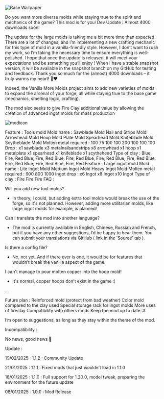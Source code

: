 


![Base Wallpaper](https://github.com/user-attachments/assets/710b47de-837f-4251-89c9-833d1e78d978)



Do you want more diverse molds while staying true to the spirit and mechanics of the game? This mod is for you!
Dev Update : Almost 4000 downloads soon!

The update for the large molds is taking me a bit more time than expected. There are a lot of changes, and I’m implementing a new crafting mechanic for this type of mold in a vanilla-friendly style. However, I don’t want to rush my work, so I’m taking the necessary time to ensure everything is well-polished. I hope that once the update is released, it will meet your expectations and be something you’ll enjoy !
When I have a stable snapshot version, it will be available in the snapshot branch on my GitHub for testing and feedback.
Thank you so much for the (almost) 4000 downloads – it truly warms my heart! 🙂❤️




Indeed, the Vanilla More Molds project aims to add new varieties of molds to expand the arsenal of your forge, all while staying true to the base game (mechanics, smelting logic, crafting).

The mod also seeks to give Fire Clay additional value by allowing the creation of advanced ingot molds for mass production

![modicon](https://github.com/user-attachments/assets/737b2cce-cc13-4791-b6aa-9f460dcff56f)



Feature : Tools mold
Mold name :	Sawblade Mold	Nail and Strips Mold	Arrowhead Mold	Hoop Mold	Plate Mold	Spearhead Mold	Knifeblade Mold	Scytheblade Mold
Molten metal required :	100	75	100	100	200	100	100	100
Drop :	x1 sawblade	x3 metalnailsandstrips	x8 arrowhead	x1 hoop	x1 metalplate	x1 spearhead	x1 knifeblade	x1 scythehead
Type of clay :	Blue, Fire, Red	Blue, Fire, Red	Blue, Fire, Red	Blue, Fire, Red	Blue, Fire, Red	Blue, Fire, Red	Blue, Fire, Red	Blue, Fire, Red
Feature : Large ingot mold
Mold name :	Lite Ingot Mold	Medium Ingot Mold	Heavy Ingot Mold
Molten metal required :	600	800	1000
Ingot drop :	x6 Ingot	x8 Ingot	x10 Ingot
Type of clay :	Fire	Fire	Fire
FAQ :

Will you add new tool molds?

- In theory, I could, but adding extra tool molds would break the use of the forge, so it's not planned. However, adding more utilitarian molds, like large ingot molds for example, is planned!

Can I translate the mod into another language?

- The mod is currently available in English, Chinese, Russian and French, but if you have any other suggestions, I’d be happy to hear them. You can submit your translations via GitHub ( link in the 'Source' tab ).

Is there a config file?

- No, not yet. And if there ever is one, it would be for features that wouldn’t break the vanilla aspect of the game.

I can't manage to pour molten copper into the hoop mold!

- It's normal, copper hoops don't exist in the game :)

...

Future plan :
Reinforced mold (protect from bad weather)
Color mold compared to the clay used
Special storage rack for ingot molds
More uses of fireclay
Compatibility with others mods
Keep the mod up to date :3

I’m open to suggestions, as long as they stay within the theme of the mod.

Incompatibility :

No news, good news 🤣

Update :

19/02/2025 : 1.1.2 : Community Update

21/01/2025 : 1.1.1 : Fixed mods that just wouldn't load in 1.1.0

18/01/2025 : 1.1.0 : Full support for 1.20.0, model tweak, preparing the environment for the future update

08/01/2025 : 1.0.0 : Mod Release
